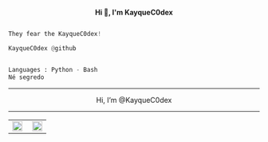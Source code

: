 <p align='center'>
  <b>Hi 👋, I'm KayqueC0dex</b><br>

```py

They fear the KayqueC0dex!

KayqueC0dex @github

```
```py

Languages : Python - Bash
Né segredo
```

--------------------------------------
										
 <p align="center"> Hi, I’m @KayqueC0dex

--------------------------------------

<table align="center" border="0">
  <tr>
    <td align="center" style="padding-right: 10px;">
      <a href="https://discord.com/users/530845576460369951">
        <img align="center" alt="Discord" width="20px" src="https://simpleicons.vercel.app/discord/6366f1" />
      </a>
    </td>
    <td align="center" style="padding-left: 10px;">
      <a href="https://x.com/kayquedmp">
        <img align="center" alt="X" width="20px" src="https://simpleicons.vercel.app/x/6366f1" />
      </a>
    </td>
  </tr>
</table>




